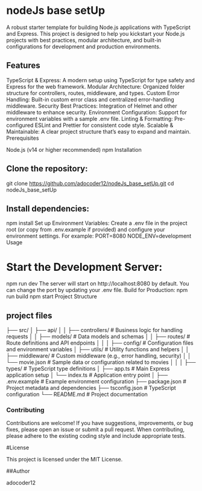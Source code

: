# nodeJs base setUp

A robust starter template for building Node.js applications with TypeScript and Express. This project is designed to help you kickstart your Node.js projects with best practices, modular architecture, and built-in configurations for development and production environments.

## Features

TypeScript & Express: A modern setup using TypeScript for type safety and Express for the web framework.
Modular Architecture: Organized folder structure for controllers, routes, middleware, and types.
Custom Error Handling: Built-in custom error class and centralized error-handling middleware.
Security Best Practices: Integration of Helmet and other middleware to enhance security.
Environment Configuration: Support for environment variables with a sample .env file.
Linting & Formatting: Pre-configured ESLint and Prettier for consistent code style.
Scalable & Maintainable: A clear project structure that’s easy to expand and maintain.
Prerequisites

Node.js (v14 or higher recommended)
npm Installation

## Clone the repository:

git clone https://github.com/adocoder12/nodeJs_base_setUp.git
cd nodeJs_base_setUp

## Install dependencies:

npm install
Set up Environment Variables:
Create a .env file in the project root (or copy from .env.example if provided) and configure your environment settings. For example:
PORT=8080
NODE_ENV=development
Usage

# Start the Development Server:

npm run dev
The server will start on http://localhost:8080 by default. You can change the port by updating your .env file.
Build for Production:
npm run build
npm start
Project Structure

## project files

├── src/
│ ├── api/
│ │ ├── controllers/ # Business logic for handling requests
│ │ ├── models/ # Data models and schemas
│ │ ├── routes/ # Route definitions and API endpoints
│ │
│ ├── config/ # Configuration files and environment variables
│ ├── utils/ # Utility functions and helpers
│ │ ├── middleware/ # Custom middleware (e.g., error handling, security)
│ │ └── movie.json # Sample data or configuration related to movies
│ │
│ ├── types/ # TypeScript type definitions
│ ├── app.ts # Main Express application setup
│ └── index.ts # Application entry point
│
├── .env.example # Example environment configuration
├── package.json # Project metadata and dependencies
├── tsconfig.json # TypeScript configuration
└── README.md # Project documentation

### Contributing

Contributions are welcome! If you have suggestions, improvements, or bug fixes, please open an issue or submit a pull request. When contributing, please adhere to the existing coding style and include appropriate tests.

#License

This project is licensed under the MIT License.

##Author

adocoder12
